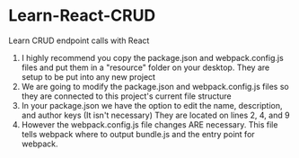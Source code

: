 # Learn-React-CRUD
Learn CRUD endpoint calls with React

1. I highly recommend you copy the package.json and webpack.config.js files and put them in a "resource" folder on your desktop. They are setup to be put into any new project
2. We are going to modify the package.json and webpack.config.js files so they are connected to this project's current file structure
3. In your package.json we have the option to edit the name, description, and author keys (It isn't necessary) They are located on lines 2, 4, and 9
4. However the webpack.config.js file changes ARE necessary. This file tells webpack where to output bundle.js and the entry point for webpack.
